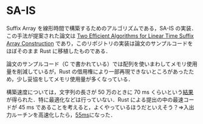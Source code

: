 # SA-IS

Suffix Array を線形時間で構築するためのアルゴリズムである，SA-IS の実装．この手法が提案された論文は [Two Efficient Algorithms for Linear Time Suffix Array Construction](https://ieeexplore.ieee.org/document/5582081) であり，このリポジトリの実装は論文のサンプルコードをほぼそのまま Rust に移植したものである．

論文のサンプルコード（C で書かれている）では配列を使いまわしてメモリ使用量を削減しているが，Rust の借用権により一部再現できないところがあったため，少し妥協をしてメモリ使用量が多くなっている．

構築速度については，文字列の長さが 50 万のときに 70 ms くらいという[結果](https://judge.yosupo.jp/submission/129338)が得られた．特に最適化などは行っていない．Rust による提出の中の最速コードが 45 ms であることを考えると，よくやっているほうだといえそう？⇒入出力ルーチンを高速化したら，[55ms](https://judge.yosupo.jp/submission/154221)になった．
